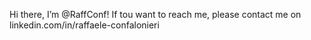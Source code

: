 Hi there, I’m @RaffConf!
If tou want to reach me, please contact me on linkedin.com/in/raffaele-confalonieri
